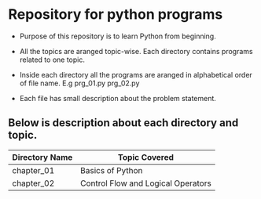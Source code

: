#  Repository for python programs
   * Purpose of this repository is to learn Python from beginning.

   * All the topics are aranged topic-wise. Each directory contains programs related to one topic.

   * Inside each directory all the programs are aranged in alphabetical order of file name. E.g prg_01.py prg_02.py 

   * Each file has small description about the problem statement.


## Below is description about each directory and topic.

   | Directory Name  | Topic Covered    |
   | --------------- | ---------------- |
   | chapter_01      | Basics of Python |
   | chapter_02      | Control Flow and Logical Operators |



